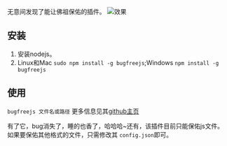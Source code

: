 无意间发现了能让佛祖保佑的插件。
![效果](https://camo.githubusercontent.com/e90f7abb809b968982e9c94ef81241bc23c6f8ff/687474703a2f2f67746d7330342e616c6963646e2e636f6d2f7470732f69342f544231735875794758585858586150585858586b3361575f5658582d3830302d3636382e6a70675f363030783630307139302e6a7067)

## 安装
1. 安装nodejs。
1.  Linux和Mac `sudo npm install -g bugfreejs`;Windows `npm install -g  bugfreejs`

## 使用
`bugfreejs 文件名或路径`
更多信息见其[github主页 ](https://github.com/ottomao/bugfreejs)

有了它，bug消失了，睡的也香了，哈哈哈~还有，该插件目前只能保佑js文件。如果要保佑其他格式的文件，只需修改其 `config.json`即可。

